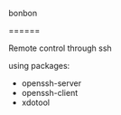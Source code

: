 bonbon

======

Remote control through ssh

using packages:
 * openssh-server
 * openssh-client
 * xdotool
